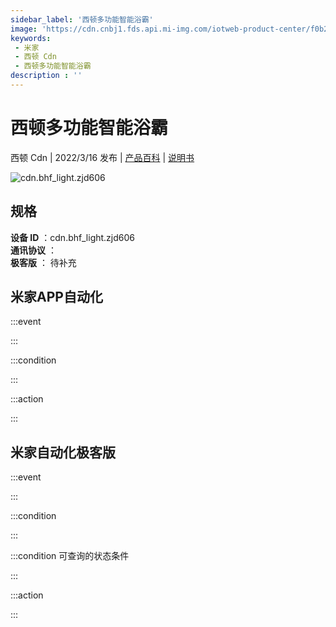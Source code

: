 ```yaml
---
sidebar_label: '西顿多功能智能浴霸'
image: 'https://cdn.cnbj1.fds.api.mi-img.com/iotweb-product-center/f0b284f893b025ab3ea7f825989fa1f6_1636941214928.png?GalaxyAccessKeyId=AKVGLQWBOVIRQ3XLEW&Expires=9223372036854775807&Signature=k8/2xOMpydlt/mvUdsuP0ICYKjY='
keywords: 
 - 米家
 - 西顿 Cdn
 - 西顿多功能智能浴霸
description : ''
---
```

# 西顿多功能智能浴霸

西顿 Cdn | 2022/3/16 发布 | [产品百科](https://home.mi.com/webapp/content/baike/product/index.html?model=cdn.bhf_light.zjd606/) | [说明书](https://home.mi.com/views/introduction.html?model=cdn.bhf_light.zjd606&region=cn)

![cdn.bhf_light.zjd606](https://cdn.cnbj1.fds.api.mi-img.com/iotweb-product-center/f0b284f893b025ab3ea7f825989fa1f6_1636941214928.png?GalaxyAccessKeyId=AKVGLQWBOVIRQ3XLEW&Expires=9223372036854775807&Signature=k8/2xOMpydlt/mvUdsuP0ICYKjY=)

## 规格  
> 
**设备 ID** ：cdn.bhf_light.zjd606  
**通讯协议** ：  
**极客版**  ： 待补充 


## 米家APP自动化  

:::event  

:::

:::condition  

:::

:::action   

:::

## 米家自动化极客版  

:::event  

:::

:::condition  

:::

:::condition 可查询的状态条件  

:::

:::action  

:::

        
